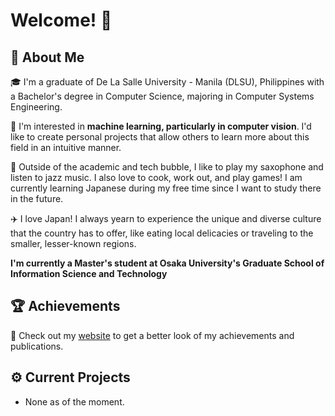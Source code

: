 # Welcome! 👋

## 🚀 About Me

🎓 I'm a graduate of De La Salle University - Manila (DLSU), Philippines with a Bachelor's degree in Computer Science, majoring in Computer Systems Engineering.

🙇 I'm interested in **machine learning, particularly in computer vision**. I'd like to create personal projects that allow others to learn more about this field in an intuitive manner.

🎷 Outside of the academic and tech bubble, I like to play my saxophone and listen to jazz music. I also love to cook, work out, and play games! I am currently learning Japanese during my free time since I want to study there in the future.

✈️ I love Japan! I always yearn to experience the unique and diverse culture that the country has to offer, like eating local delicacies or traveling to the smaller, lesser-known regions. 

**I'm currently a Master's student at Osaka University's Graduate School of Information Science and Technology**

## 🏆 Achievements

📰 Check out my [website](https://lorenzo-querol.github.io) to get a better look of my achievements and publications.

## ⚙️ Current Projects
- None as of the moment.
